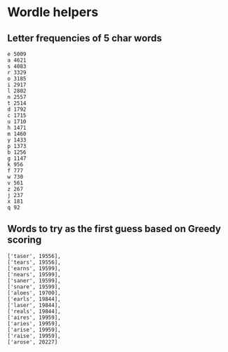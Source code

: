 # Wordle helpers

## Letter frequencies of 5 char words
```
e 5009
a 4621
s 4083
r 3329
o 3185
i 2917
l 2802
n 2557
t 2514
d 1792
c 1715
u 1710
h 1471
m 1460
y 1433
p 1373
b 1256
g 1147
k 956
f 777
w 730
v 561
z 267
j 237
x 181
q 92
```

## Words to try as the first guess based on Greedy scoring
```
['taser', 19556], 
['tears', 19556], 
['earns', 19599], 
['nears', 19599], 
['saner', 19599], 
['snare', 19599], 
['aloes', 19700], 
['earls', 19844], 
['laser', 19844], 
['reals', 19844], 
['aires', 19959],
['aries', 19959], 
['arise', 19959], 
['raise', 19959], 
['arose', 20227]
```
